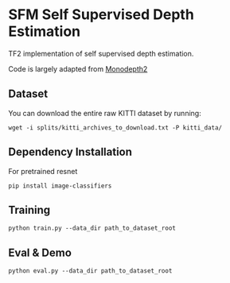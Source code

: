 # SFM Self Supervised Depth Estimation
TF2 implementation of self supervised depth estimation. 

Code is largely adapted from [Monodepth2](https://github.com/nianticlabs/monodepth2)

## Dataset
You can download the entire raw KITTI dataset by running:

```wget -i splits/kitti_archives_to_download.txt -P kitti_data/```

## Dependency Installation
For pretrained resnet
```
pip install image-classifiers
```

## Training
```python train.py --data_dir path_to_dataset_root```

## Eval & Demo
```python eval.py --data_dir path_to_dataset_root```
